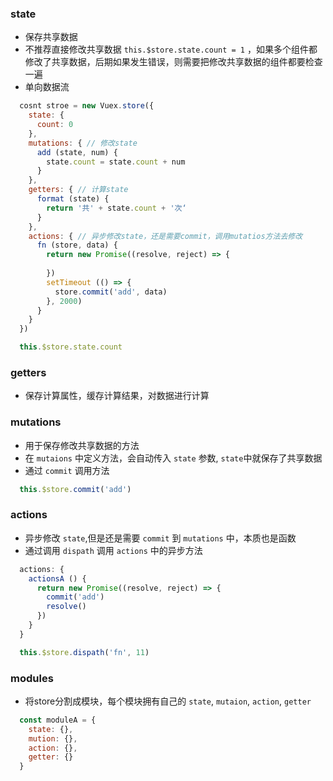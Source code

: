 ### state
* 保存共享数据
* 不推荐直接修改共享数据 ` this.$store.state.count = 1 ` ，如果多个组件都修改了共享数据，后期如果发生错误，则需要把修改共享数据的组件都要检查一遍
* 单向数据流

```js
  cosnt stroe = new Vuex.store({
    state: {
      count: 0
    },
    mutations: { // 修改state
      add (state, num) {
        state.count = state.count + num
      }
    },
    getters: { // 计算state
      format (state) {
        return '共' + state.count + '次‘
      }
    },
    actions: { // 异步修改state，还是需要commit，调用mutatios方法去修改
      fn (store, data) {
        return new Promise((resolve, reject) => {
          
        })
        setTimeout (() => {
          store.commit('add', data)
        }, 2000)
      }
    }
  })

  this.$store.state.count
```

### getters
* 保存计算属性，缓存计算结果，对数据进行计算



### mutations
* 用于保存修改共享数据的方法
* 在 `mutaions` 中定义方法，会自动传入 `state` 参数, `state`中就保存了共享数据
* 通过 `commit` 调用方法

```js
  this.$store.commit('add')
```


### actions
* 异步修改 `state`,但是还是需要 `commit` 到 `mutations` 中，本质也是函数
* 通过调用 `dispath` 调用 `actions` 中的异步方法

```js
  actions: {
    actionsA () {
      return new Promise((resolve, reject) => {
        commit('add')
        resolve()
      })
    }
  }

  this.$store.dispath('fn', 11)
```

### modules
* 将store分割成模块，每个模块拥有自己的 `state`, `mutaion`, `action`, `getter`
```js
  const moduleA = {
    state: {},
    mution: {},
    action: {},
    getter: {}
  }
```
